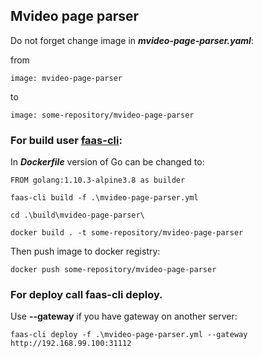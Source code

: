 ## Mvideo page parser

Do not forget change image in _**mvideo-page-parser.yaml**_:

from
```
image: mvideo-page-parser
```
to 
```
image: some-repository/mvideo-page-parser
```

### For build user [faas-cli](https://github.com/openfaas/faas-cli):


In **_Dockerfile_** version of Go can be changed to: 
```
FROM golang:1.10.3-alpine3.8 as builder
```

```
faas-cli build -f .\mvideo-page-parser.yml

cd .\build\mvideo-page-parser\

docker build . -t some-repository/mvideo-page-parser
```

Then push image to docker registry:
```
docker push some-repository/mvideo-page-parser
```

### For deploy call faas-cli deploy.
Use **--gateway** if you have gateway on another server:

```
faas-cli deploy -f .\mvideo-page-parser.yml --gateway http://192.168.99.100:31112
```

